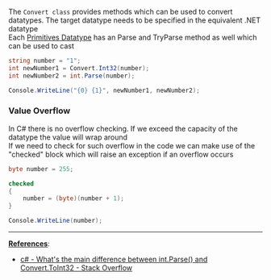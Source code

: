 The `Convert class` provides methods which can be used to convert datatypes. The target datatype needs to be specified in the equivalent .NET datatype  
Each [Primitives Datatype](Primitives%20Datatype.md) has an Parse and TryParse method as well which can be used to cast

````csharp
string number = "1";
int newNumber1 = Convert.Int32(number);
int newNumber2 = int.Parse(number);

Console.WriteLine("{0} {1}", newNumber1, newNumber2);
````

### Value Overflow

In C# there is no overflow checking. If we exceed the capacity of the datatype the value will wrap around  
If we need to check for such overflow in the code we can make use of the "checked" block which will raise an exception if an overflow occurs

````csharp
byte number = 255;

checked
{
	number = (byte)(number + 1);
}

Console.WriteLine(number);
````

---

**<u>References</u>**:

* [c# - What's the main difference between int.Parse() and Convert.ToInt32 - Stack Overflow](https://stackoverflow.com/questions/199470/whats-the-main-difference-between-int-parse-and-convert-toint32)
